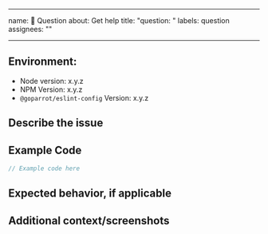 ***

name: 🤔 Question
about: Get help
title: "question: "
labels: question
assignees: ""

***

<!-- Click "Preview" for a more readable version --

Please read and follow the instructions before submitting an issue:

- Read all our documentation, especially the [README](https://github.com/goparrot/eslint-config/blob/master/README.md). It may contain information that helps you solve your issue.
- Ensure your issue isn't already [reported](https://github.com/goparrot/eslint-config/issues?utf8=%E2%9C%93&q=is%3Aissue).
- If you aren't sure that the issue is caused by this project or you just need help, please use [Stack Overflow](https://stackoverflow.com/questions/tagged/goparrot-eslint-config).

⚠️👆 Feel free to these instructions before submitting the issue 👆⚠️
-->

## Environment:

*   Node version: x.y.z
*   NPM Version: x.y.z
*   `@goparrot/eslint-config` Version: x.y.z

## Describe the issue

<!-- A clear and concise description of what the issue is. -->

## Example Code

<!-- Code snippet to illustrate your question. -->

```typescript
// Example code here
```

## Expected behavior, if applicable

<!-- A clear and concise description of what you expected to happen. -->

## Additional context/screenshots

<!-- Add any other context about the problem here. If applicable, add screenshots to help explain. -->
